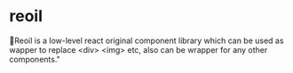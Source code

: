 # reoil
 🧡Reoil is a low-level react original component library which can be used as wapper to replace \<div\> \<img\> etc, also can be wrapper for any other components."
